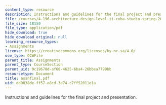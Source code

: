 ```yaml
---
content_type: resource
description: Instructions and guidelines for the final project and presentation.
file: /courses/4-196-architecture-design-level-ii-cuba-studio-spring-2004/dd9038deff57e8cd3e74c7ff52011e1a_assnfinal.pdf
file_size: 18150
file_type: application/pdf
hide_download: true
hide_download_original: null
learning_resource_types:
- Assignments
license: https://creativecommons.org/licenses/by-nc-sa/4.0/
ocw_type: OCWFile
parent_title: Assignments
parent_type: CourseSection
parent_uid: 9c19678d-af68-4625-6ba4-26bbea7799bb
resourcetype: Document
title: assnfinal.pdf
uid: dd9038de-ff57-e8cd-3e74-c7ff52011e1a
---
```

Instructions and guidelines for the final project and presentation.